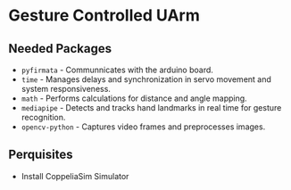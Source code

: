 # Gesture Controlled UArm
## Needed Packages
- `pyfirmata` - Communnicates with the arduino board.
- `time` - Manages delays and synchronization in servo movement and system responsiveness.
- `math` - Performs calculations for distance and angle mapping.
- `mediapipe` - Detects and tracks hand landmarks in real time for gesture recognition.
- `opencv-python` - Captures video frames and preprocesses images.
## Perquisites
- Install CoppeliaSim Simulator 
